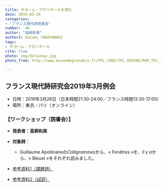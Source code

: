 ```yaml
---
title: ギヨーム・アポリネールを読む
date: 2019-03-26
categories:
- "フランス現代詩読書会"
number:  46
author: "高柳和美"
author2: Kazumi TAKAYANAGI
tags:
- ギヨーム・アポリネール
cite: true
photo: img/delaunay.jpg
photo_from: http://www.museedegrenoble.fr/TPL_CODE/TPL_OEUVRE/PAR_TPL_IDENTIFIANT/13/UTB_RESET/1/981-art-moderne.htm

---
```


## フランス現代詩研究会2019年3月例会

- 日時：2019年3月26日（日本時間21:30-24:00／フランス時間13:30-17:00）
- 場所：東京／パリ（オンライン）

### 【ワークショップ（読書会）】

- **発表者：高柳和美**

- **対象詩**：

	- Guillaume Apollinaireの*Calligrammes*から、« Fenêtres »を、*Il y a*から、« Bleuet »をそれぞれ読みました。

- [参考資料1（課題詩）](https://groups.google.com/d/msg/poesiecontemporaine/BZrCCmtZMbc/ZqM2Q9M0CwAJ)
- [参考資料2（試訳）](https://groups.google.com/d/msg/poesiecontemporaine/OoPi8RzBTe0/BUFQdyaDBAAJ)

<!--more-->


